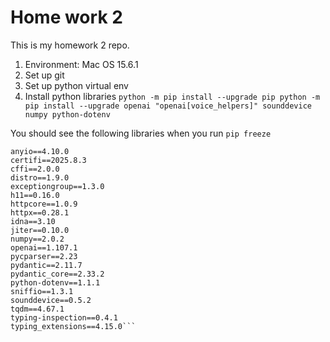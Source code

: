 # Home work 2

This is my homework 2 repo.

1. Environment: Mac OS 15.6.1
2. Set up git
3. Set up python virtual env
4. Install python libraries ```python -m pip install --upgrade pip
python -m pip install --upgrade openai "openai[voice_helpers]" sounddevice numpy python-dotenv```

You should see the following libraries when you run `pip freeze`

```annotated-types==0.7.0
anyio==4.10.0
certifi==2025.8.3
cffi==2.0.0
distro==1.9.0
exceptiongroup==1.3.0
h11==0.16.0
httpcore==1.0.9
httpx==0.28.1
idna==3.10
jiter==0.10.0
numpy==2.0.2
openai==1.107.1
pycparser==2.23
pydantic==2.11.7
pydantic_core==2.33.2
python-dotenv==1.1.1
sniffio==1.3.1
sounddevice==0.5.2
tqdm==4.67.1
typing-inspection==0.4.1
typing_extensions==4.15.0```